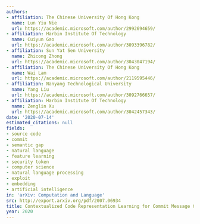 ```yaml
---
authors:
- affiliation: The Chinese University Of Hong Kong
  name: Lun Yiu Nie
  url: https://academic.microsoft.com/author/2992694659/
- affiliation: Harbin Institute Of Technology
  name: Cuiyun Gao
  url: https://academic.microsoft.com/author/3093396782/
- affiliation: Sun Yat Sen University
  name: Zhicong Zhong
  url: https://academic.microsoft.com/author/3043047194/
- affiliation: The Chinese University Of Hong Kong
  name: Wai Lam
  url: https://academic.microsoft.com/author/2119595446/
- affiliation: Nanyang Technological University
  name: Yang Liu
  url: https://academic.microsoft.com/author/3092766657/
- affiliation: Harbin Institute Of Technology
  name: Zenglin Xu
  url: https://academic.microsoft.com/author/3042457343/
date: '2020-07-14'
estimated_citations: null
fields:
- source code
- commit
- semantic gap
- natural language
- feature learning
- security token
- computer science
- natural language processing
- exploit
- embedding
- artificial intelligence
in: 'arXiv: Computation and Language'
src: http://export.arxiv.org/pdf/2007.06934
title: Contextualized Code Representation Learning for Commit Message Generation.
year: 2020
---
```

